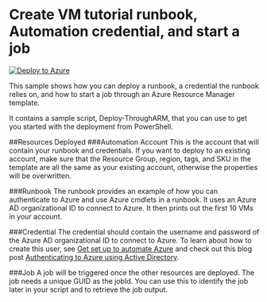 # Create VM tutorial runbook, Automation credential, and start a job
[![Deploy to Azure](http://azuredeploy.net/deploybutton.png)](https://portal.azure.com/#create/Microsoft.Template/uri/https%3A%2F%2Fraw.githubusercontent.com%2FAzure%2Fazure-quickstart-templates%2Fmaster%2F101-automation-runbook-getvms%2Fazuredeploy.json) 


This sample shows how you can deploy a runbook, a credential the runbook relies on, and how to start a job through an Azure Resource Manager template. 

It contains a sample script, Deploy-ThroughARM, that you can use to get you started with the deployment from PowerShell. 

##Resources Deployed
###Automation Account
This is the account that will contain your runbook and credentials. If you want to deploy to an existing account, make sure that the Resource Group, region, tags, and SKU in the template are all the same as your existing account, otherwise the properties will be overwritten. 

###Runbook
The runbook provides an example of how you can authenticate to Azure and use Azure cmdlets in a runbook. It uses an Azure AD organizational ID to connect to Azure. It then prints out the first 10 VMs in your account.

###Credential
The credential should contain the username and password of the Azure AD organizational ID to connect to Azure.  To learn about how to create this user, see [Get set up to automate Azure]("http://aka.ms/getsetuptoautomate") and check out this blog post [Authenticating to Azure using Active Directory]("http://azure.microsoft.com/blog/2014/08/27/azure-automation-authenticating-to-azure-using-azure-active-directory/").  

###Job
A job will be triggered once the other resources are deployed.  The job needs a unique GUID as the jobId.  You can use this to identify the job later in your script and to retrieve the job output.  
